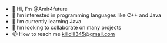 - 👋 Hi, I’m @Amir4future
- 👀 I’m interested in programming languages like C++ and Java
- 🌱 I’m currently learning Java
- 💞️ I’m looking to collaborate on many projects
- 📫 How to reach me killdill345@gmail.com

